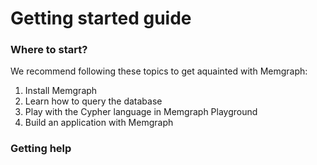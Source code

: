 # Getting started guide

### Where to start?

We recommend following these topics to get aquainted with Memgraph:
1. Install Memgraph
2. Learn how to query the database
3. Play with the Cypher language in Memgraph Playground 
4. Build an application with Memgraph

### Getting help
